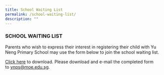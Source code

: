 ```yaml
---
title: School Waiting List
permalink: /school-waiting-list/
description: ""
---
```



### SCHOOL WAITING LIST

Parents who wish to express their interest in registering their child with Yu Neng Primary School may use the form below to join the school waiting list.

[Click here](/files/Yu-Neng-Waiting-List-Form.pdf) to download. Please download and e-mail the completed form to [ynps@moe.edu.sg](mailto:ynps@moe.edu.sg).